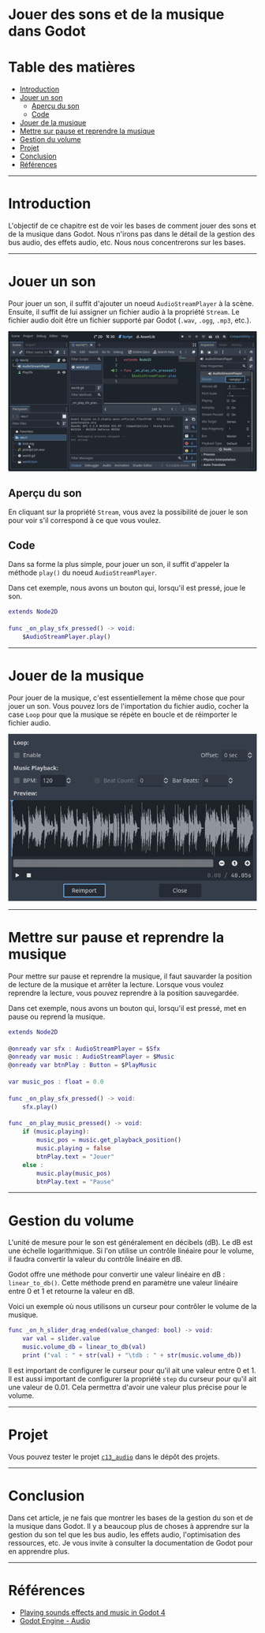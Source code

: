 # Jouer des sons et de la musique dans Godot <!-- omit in toc -->

# Table des matières <!-- omit in toc -->
- [Introduction](#introduction)
- [Jouer un son](#jouer-un-son)
  - [Aperçu du son](#aperçu-du-son)
  - [Code](#code)
- [Jouer de la musique](#jouer-de-la-musique)
- [Mettre sur pause et reprendre la musique](#mettre-sur-pause-et-reprendre-la-musique)
- [Gestion du volume](#gestion-du-volume)
- [Projet](#projet)
- [Conclusion](#conclusion)
- [Références](#références)

---
# Introduction
L'objectif de ce chapitre est de voir les bases de comment jouer des sons et de la musique dans Godot. Nous n'irons pas dans le détail de la gestion des bus audio, des effets audio, etc. Nous nous concentrerons sur les bases.

---

# Jouer un son
Pour jouer un son, il suffit d'ajouter un noeud `AudioStreamPlayer` à la scène. Ensuite, il suffit de lui assigner un fichier audio à la propriété `Stream`. Le fichier audio doit être un fichier supporté par Godot (`.wav`, `.ogg`, `.mp3`, etc.).

![alt text](assets/set_stream.gif)

## Aperçu du son
En cliquant sur la propriété `Stream`, vous avez la possibilité de jouer le son pour voir s'il correspond à ce que vous voulez.

## Code
Dans sa forme la plus simple, pour jouer un son, il suffit d'appeler la méthode `play()` du noeud `AudioStreamPlayer`.

Dans cet exemple, nous avons un bouton qui, lorsqu'il est pressé, joue le son.

```gd
extends Node2D

func _on_play_sfx_pressed() -> void:
	$AudioStreamPlayer.play()

```

---

# Jouer de la musique
Pour jouer de la musique, c'est essentiellement la même chose que pour jouer un son. Vous pouvez lors de l'importation du fichier audio, cocher la case `Loop` pour que la musique se répète en boucle et de réimporter le fichier audio.

![alt text](assets/import_music.png)

---

# Mettre sur pause et reprendre la musique
Pour mettre sur pause et reprendre la musique, il faut sauvarder la position de lecture de la musique et arrêter la lecture. Lorsque vous voulez reprendre la lecture, vous pouvez reprendre à la position sauvegardée.

Dans cet exemple, nous avons un bouton qui, lorsqu'il est pressé, met en pause ou reprend la musique.

```gd
extends Node2D

@onready var sfx : AudioStreamPlayer = $Sfx
@onready var music : AudioStreamPlayer = $Music
@onready var btnPlay : Button = $PlayMusic

var music_pos : float = 0.0

func _on_play_sfx_pressed() -> void:
	sfx.play()

func _on_play_music_pressed() -> void:
	if (music.playing):
		music_pos = music.get_playback_position()
		music.playing = false
		btnPlay.text = "Jouer"
	else :
		music.play(music_pos)
		btnPlay.text = "Pause"

```

---

# Gestion du volume
L'unité de mesure pour le son est généralement en décibels (dB). Le dB est une échelle logarithmique. Si l'on utilise un contrôle linéaire pour le volume, il faudra convertir la valeur du contrôle linéaire en dB.

Godot offre une méthode pour convertir une valeur linéaire en dB : `linear_to_db()`. Cette méthode prend en paramètre une valeur linéaire entre 0 et 1 et retourne la valeur en dB.

Voici un exemple où nous utilisons un curseur pour contrôler le volume de la musique.

```gd
func _on_h_slider_drag_ended(value_changed: bool) -> void:
	var val = slider.value
	music.volume_db = linear_to_db(val)
    print ("val : " + str(val) + "\tdb : " + str(music.volume_db))
```

Il est important de configurer le curseur pour qu'il ait une valeur entre 0 et 1. Il est aussi important de configurer la propriété `step` du curseur pour qu'il ait une valeur de 0.01. Cela permettra d'avoir une valeur plus précise pour le volume.

---

# Projet
Vous pouvez tester le projet [`c13_audio`](https://github.com/nbourre/0sw_projets_cours.git) dans le dépôt des projets.

---

# Conclusion

Dans cet article, je ne fais que montrer les bases de la gestion du son et de la musique dans Godot. Il y a beaucoup plus de choses à apprendre sur la gestion du son tel que les bus audio, les effets audio, l'optimisation des ressources, etc. Je vous invite à consulter la documentation de Godot pour en apprendre plus.

---

# Références
- [Playing sounds effects and music in Godot 4](https://www.youtube.com/watch?v=N6-2Iwb8xoU)
- [Godot Engine - Audio](https://docs.godotengine.org/en/stable/tutorials/audio/index.html)